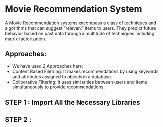 ﻿# Movie Recommendation System
 
A Movie Recommendation systems encompass a class of techniques and algorithms that can suggest “relevant” items to users. They predict future behavior based on past data through a multitude of techniques including matrix factorization.
 
 ## Approaches:
   - We have used 2 Approaches here:
   - Content Based Filetring: It makes recommendations by using keywords and attributes assigned to objects in a database. 
   - Collborative Filtering: It uses similarities between users and items simultaneously to provide recommendations.
 
 ## STEP 1 : Import All the Necessary Libraries
 
 ## STEP 2 : 

